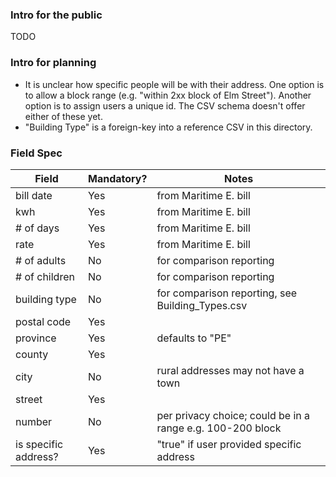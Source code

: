 ### Intro for the public

TODO

### Intro for planning

* It is unclear how specific people will be with their address. One option is to allow a block range (e.g. "within 2xx block of Elm Street"). Another option is to assign users a unique id. The CSV schema doesn't offer either of these yet.
* "Building Type" is a foreign-key into a reference CSV in this directory.

### Field Spec

| Field  | Mandatory? | Notes |
| ------------- | ------------- | ------------- |
| bill date  | Yes  | from Maritime E. bill |
| kwh  | Yes  | from Maritime E. bill | |
| # of days  | Yes  | from Maritime E. bill | 
| rate  | Yes  | from Maritime E. bill | 
| # of adults  | No  | for comparison reporting | 
| # of children  | No  | for comparison reporting | 
| building type  | No  | for comparison reporting, see Building_Types.csv | 
| postal code  | Yes  |  | 
| province  | Yes  | defaults to "PE" | 
| county  | Yes  |  | 
| city  | No  | rural addresses may not have a town | 
| street  | Yes  |  | 
| number  | No  |  per privacy choice; could be in a range e.g. 100-200 block | 
| is specific address? | Yes | "true" if user provided specific address | 

